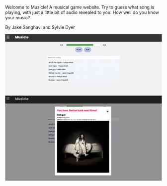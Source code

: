 Welcome to Musicle! A musical game website. Try to guess what song is playing, with just a little bit of audio revealed to you. How well do you know your music?

By Jake Sanghavi and Sylvie Dyer

<img src="https://raw.githubusercontent.com/jakesanghavi/jakesanghavi.github.io/main/images/Screen%20Shot%202023-07-09%20at%209.29.39%20PM.png" alt="Home_Screen" width=700/>
<img src="https://raw.githubusercontent.com/jakesanghavi/jakesanghavi.github.io/main/images/Screen%20Shot%202023-07-09%20at%209.29.55%20PM.png" alt="You_Lose_Screen" width=700/>
